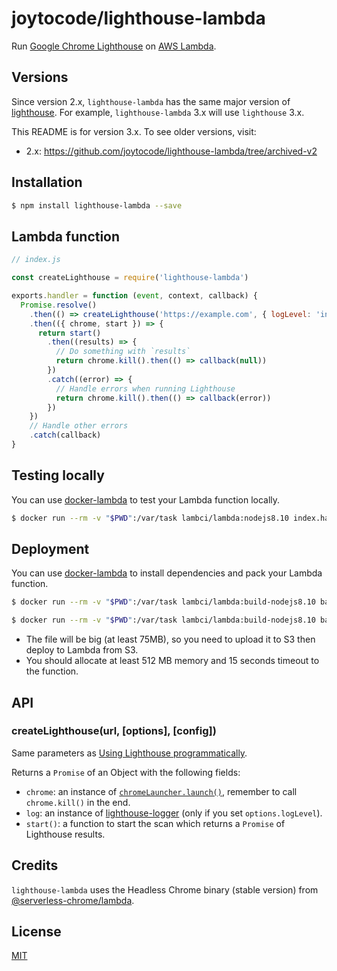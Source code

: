 # joytocode/lighthouse-lambda

Run [Google Chrome Lighthouse](https://github.com/GoogleChrome/lighthouse) on [AWS Lambda](https://aws.amazon.com/lambda/).

## Versions

Since version 2.x, `lighthouse-lambda` has the same major version of [lighthouse](https://www.npmjs.com/package/lighthouse). For example, `lighthouse-lambda` 3.x will use `lighthouse` 3.x.

This README is for version 3.x. To see older versions, visit:

- 2.x: https://github.com/joytocode/lighthouse-lambda/tree/archived-v2

## Installation

```bash
$ npm install lighthouse-lambda --save
```

## Lambda function

```js
// index.js

const createLighthouse = require('lighthouse-lambda')

exports.handler = function (event, context, callback) {
  Promise.resolve()
    .then(() => createLighthouse('https://example.com', { logLevel: 'info' }))
    .then(({ chrome, start }) => {
      return start()
        .then((results) => {
          // Do something with `results`
          return chrome.kill().then(() => callback(null))
        })
        .catch((error) => {
          // Handle errors when running Lighthouse
          return chrome.kill().then(() => callback(error))
        })
    })
    // Handle other errors
    .catch(callback)
}
```

## Testing locally

You can use [docker-lambda](https://github.com/lambci/docker-lambda) to test your Lambda function locally.

```bash
$ docker run --rm -v "$PWD":/var/task lambci/lambda:nodejs8.10 index.handler
```

## Deployment

You can use [docker-lambda](https://github.com/lambci/docker-lambda) to install dependencies and pack your Lambda function.

```bash
$ docker run --rm -v "$PWD":/var/task lambci/lambda:build-nodejs8.10 bash -c "rm -rf node_modules && npm install"

$ docker run --rm -v "$PWD":/var/task lambci/lambda:build-nodejs8.10 bash -c "rm -f *.zip && zip lambda.zip -r node_modules index.js package.json"
```

- The file will be big (at least 75MB), so you need to upload it to S3 then deploy to Lambda from S3.
- You should allocate at least 512 MB memory and 15 seconds timeout to the function.

## API

### createLighthouse(url, [options], [config])

Same parameters as [Using Lighthouse programmatically](https://github.com/GoogleChrome/lighthouse/blob/master/docs/readme.md#using-programmatically).

Returns a `Promise` of an Object with the following fields:

- `chrome`: an instance of [`chromeLauncher.launch()`](https://github.com/GoogleChrome/chrome-launcher#launchopts), remember to call `chrome.kill()` in the end.
- `log`: an instance of [lighthouse-logger](https://github.com/GoogleChrome/lighthouse/tree/master/lighthouse-logger) (only if you set `options.logLevel`).
- `start()`: a function to start the scan which returns a `Promise` of Lighthouse results.

## Credits

`lighthouse-lambda` uses the Headless Chrome binary (stable version) from [@serverless-chrome/lambda](https://www.npmjs.com/package/@serverless-chrome/lambda).

## License

[MIT](LICENSE)
